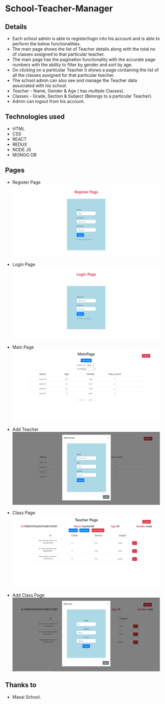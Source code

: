 # School-Teacher-Manager

## Details

- Each school admin is able to register/login into his account and is able to perform the below functionalities.
- The main page shows the list of Teacher details along with the total no of classes assigned to that particular teacher.
- The main page has the pagination functionality with the accurate page numbers with the ability to filter by     gender and sort by age.
- On clicking on a particular Teacher it shows a page containing the list of all the classes assigned for that particular teacher.
- The school admin can also see and manage the Teacher data associated with his school.
- Teacher - Name, Gender & Age ( has multiple Classes).
- Classes - Grade, Section & Subject (Belongs to a particular Teacher).
- Admin can logout from his account.

## Technologies used

- HTML
- CSS
- REACT
- REDUX
- NODE JS
- MONGO DB

## Pages
- Register Page
![alt text](https://github.com/sainihal/School-Teacher-MAnager/blob/main/frontend/public/register_page.png?raw=true)

- Login Page
![alt text](https://github.com/sainihal/School-Teacher-MAnager/blob/main/frontend/public/login_page.png?raw=true)

- Main Page
![alt text](https://github.com/sainihal/School-Teacher-MAnager/blob/main/frontend/public/main_page.png?raw=true)

- Add Teacher
![alt text](https://github.com/sainihal/School-Teacher-MAnager/blob/main/frontend/public/add_teacher.png?raw=true)

- Class Page
![alt text](https://github.com/sainihal/School-Teacher-MAnager/blob/main/frontend/public/class_page.png?raw=true)

- Add Class Page
![alt text](https://github.com/sainihal/School-Teacher-MAnager/blob/main/frontend/public/add_class.png?raw=true)

## Thanks to

- Masai School.